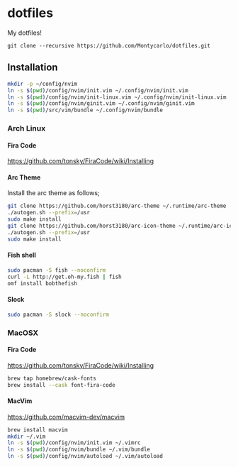 # dotfiles
My dotfiles!

```
git clone --recursive https://github.com/Montycarlo/dotfiles.git
```

## Installation

```bash
mkdir -p ~/config/nvim
ln -s $(pwd)/config/nvim/init.vim ~/.config/nvim/init.vim
ln -s $(pwd)/config/nvim/init-linux.vim ~/.config/nvim/init-linux.vim
ln -s $(pwd)/config/nvim/ginit.vim ~/.config/nvim/ginit.vim
ln -s $(pwd)/src/vim/bundle ~/.config/nvim/bundle
```

### Arch Linux

#### Fira Code
https://github.com/tonsky/FiraCode/wiki/Installing

#### Arc Theme
Install the arc theme as follows;  

```bash
git clone https://github.com/horst3180/arc-theme ~/.runtime/arc-theme --depth 1 && cd ~/.runtime/arc-theme 
./autogen.sh --prefix=/usr
sudo make install
git clone https://github.com/horst3180/arc-icon-theme ~/.runtime/arc-icon-theme --depth 1 && cd ~/.runtime/arc-icon-theme
./autogen.sh --prefix=/usr
sudo make install
```  

#### Fish shell

```bash
sudo pacman -S fish --noconfirm
curl -L http://get.oh-my.fish | fish
omf install bobthefish
```

#### Slock
```bash
sudo pacman -S slock --noconfirm
```

### MacOSX

#### Fira Code
https://github.com/tonsky/FiraCode/wiki/Installing

```bash
brew tap homebrew/cask-fonts
brew install --cask font-fira-code
```

#### MacVim
https://github.com/macvim-dev/macvim

```bash
brew install macvim
mkdir ~/.vim
ln -s $(pwd)/config/nvim/init.vim ~/.vimrc
ln -s $(pwd)/config/nvim/bundle ~/.vim/bundle
ln -s $(pwd)/config/nvim/autoload ~/.vim/autoload
```

